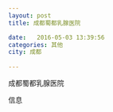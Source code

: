 ```yaml
--- 
layout: post 
title: 成都蜀都乳腺医院

date:   2016-05-03 13:39:56 
categories: 其他  
city: 成都
  
--- 
```

   
成都蜀都乳腺医院

信息

